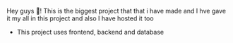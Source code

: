 Hey guys 👋!
This is the biggest project that that i have made and I hve gave it my all in this project and also I have hosted it too 

- This project uses frontend, backend and database